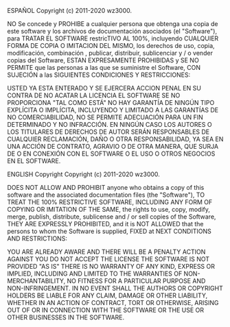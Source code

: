 ESPAÑOL Copyright (c) 2011-2020 wz3000.

NO Se concede y PROHIBE a cualquier persona que obtenga una copia de este software y los archivos de documentación asociados
(el "Software"), para TRATAR EL SOFTWARE restricTIVO AL 100%, incluyendo CUALQUIER FORMA DE COPIA O IMITACION DEL MISMO,
los derechos de uso, copia, modificación, combinación , publicar, distribuir, sublicenciar y / o vender copias del Software,
ESTAN EXPRESAMENTE PROHIBIDAS y SE NO PERMITE que las personas a las que se suministre el Software, CON SUJECIÓN a las 
SIGUIENTES CONDICIONES Y RESTRICCIONES:

USTED YA ESTA ENTERADO Y SE EJERCERA ACCION PENAL EN SU CONTRA DE NO ACATAR LA LICENCIA
EL SOFTWARE SE NO PROPORCIONA "TAL COMO ESTÁ"
NO HAY GARANTÍA DE NINGÚN TIPO EXPLÍCITA O IMPLÍCITA,
INCLUYENDO Y LIMITADO A LAS GARANTÍAS DE NO COMERCIABILIDAD,
NO SE PERMITE ADECUACIÓN PARA UN FIN DETERMINADO Y NO INFRACCIÓN.
EN NINGÚN CASO LOS AUTORES O LOS TITULARES DE DERECHOS DE AUTOR SERÁN RESPONSABLES DE CUALQUIER RECLAMACIÓN,
DAÑO O OTRA RESPONSABILIDAD, YA SEA EN UNA ACCIÓN DE CONTRATO, AGRAVIO O DE OTRA MANERA, QUE SURJA DE O EN
CONEXIÓN CON EL SOFTWARE O EL USO O OTROS NEGOCIOS EN EL SOFTWARE.


ENGLISH Copyright Copyright (c) 2011-2020 wz3000.

DOES NOT ALLOW AND PROHIBIT anyone who obtains a copy of this software and the associated documentation files
(the "Software"), TO TREAT THE 100% RESTRICTIVE SOFTWARE, INCLUDING ANY FORM OF COPYING OR IMITATION OF THE SAME,
the rights to use, copy, modify, merge, publish, distribute, sublicense and / or sell copies of the Software,
THEY ARE EXPRESSLY PROHIBITED, and it is NOT ALLOWED that the persons to whom the Software is supplied, FIXED at
NEXT CONDITIONS AND RESTRICTIONS:

YOU ARE ALREADY AWARE AND THERE WILL BE A PENALTY ACTION AGAINST YOU DO NOT ACCEPT THE LICENSE
THE SOFTWARE IS NOT PROVIDED "AS IS"
THERE IS NO WARRANTY OF ANY KIND, EXPRESS OR IMPLIED,
INCLUDING AND LIMITED TO THE WARRANTIES OF NON-MERCHANTABILITY,
NO FITNESS FOR A PARTICULAR PURPOSE AND NON-INFRINGEMENT.
IN NO EVENT SHALL THE AUTHORS OR COPYRIGHT HOLDERS BE LIABLE FOR ANY CLAIM,
DAMAGE OR OTHER LIABILITY, WHETHER IN AN ACTION OF CONTRACT, TORT OR OTHERWISE, ARISING OUT OF OR IN
CONNECTION WITH THE SOFTWARE OR THE USE OR OTHER BUSINESSES IN THE SOFTWARE.

